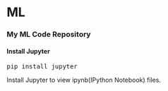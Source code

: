 # ML

<h3>My ML Code Repository</h3>

<h4>Install Jupyter</h4>
<pre>pip install jupyter</pre>

Install Jupyter to view ipynb(IPython Notebook) files.
